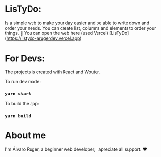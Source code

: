 # LisTyDo:
Is a simple web to make your day easier and be able to write down and order your needs. You can create list, columns and elements to order your things.
📎 You can open the web here (used Vercel) [LisTyDo] (https://listydo-arugerdev.vercel.app)

# For Devs:
The projects is created with React and Wouter.

To run dev mode:
### `yarn start`

To build the app:
### `yarn build`

# About me
I'm Álvaro Ruger, a beginner web developer, I apreciate all support. ❤️